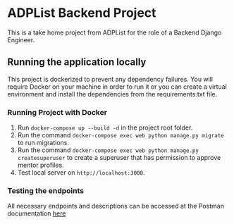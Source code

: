# ADPList Backend Project

This is a take home project from ADPList for the role of a Backend Django Engineer.

## Running the application locally

This project is dockerized to prevent any dependency failures. You will require Docker on your machine in order to run it or you can create a virtual environment and install the dependencies from the requirements.txt file.

### Running Project with Docker

1. Run `docker-compose up --build -d` in the project root folder.
2. Run the command `docker-compose exec web python manage.py migrate` to run migrations.
3. Run the command `docker-compose exec web python manage.py createsuperuser` to create a superuser that has permission to approve mentor profiles.
4. Test local server on `http://localhost:3000`.

### Testing the endpoints

All necessary endpoints and descriptions can be accessed at the Postman documentation [here](https://documenter.getpostman.com/view/1204879/UVeCRU2W)
